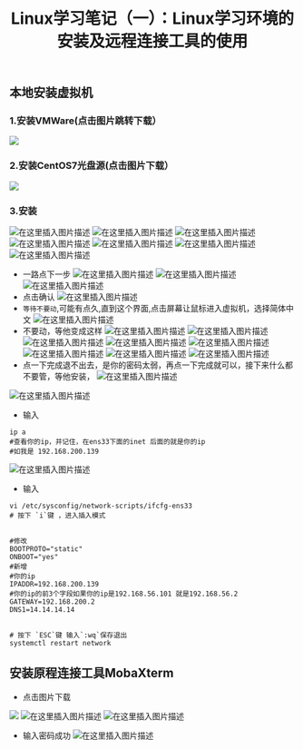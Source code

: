 ﻿---
title: Linux学习笔记（一）：Linux学习环境的安装及远程连接工具的使用
index: false
icon: laptop-code
category:
  - Linux
  - 学习笔记
---
<meta name="referrer" content="no-referrer"/>

## 本地安装虚拟机
### 1.安装VMWare(点击图片跳转下载）
<a href="https://www.vmware.com/products/desktop-hypervisor/workstation-and-fusion"><img src="https://i-blog.csdnimg.cn/direct/6ca11a67a9a042e5a913948249bef72b.png#pic_center"></a> 

### 2.安装CentOS7光盘源(点击图片下载）
<a href="https://mirrors.aliyun.com/centos/7/isos/x86_64/"><img src=https://i-blog.csdnimg.cn/direct/06779940adab4f6b8d0759a6aa0f310d.png#pic_center></a>

### 3.安装
![在这里插入图片描述](https://i-blog.csdnimg.cn/direct/2dc455b5e06c4721b8ab1613f70a8abb.png)
![在这里插入图片描述](https://i-blog.csdnimg.cn/direct/f9a4322486b940d38a0b419c5055a5ff.png)
![在这里插入图片描述](https://i-blog.csdnimg.cn/direct/b3900d9da7494543bb1df8108abf5ad4.png)
![在这里插入图片描述](https://i-blog.csdnimg.cn/direct/660ddb0a3fac4301b0d1faa6c325cafb.png)
![在这里插入图片描述](https://i-blog.csdnimg.cn/direct/f8738085e00b47a399d5e7987a831a73.png)
![在这里插入图片描述](https://i-blog.csdnimg.cn/direct/869266438ba940dca48f94e939d6f628.png)
![在这里插入图片描述](https://i-blog.csdnimg.cn/direct/ea0397047e7e4778a9dce6590e31444d.png)
- 一路点下一步
![在这里插入图片描述](https://i-blog.csdnimg.cn/direct/af5c1373e52d412ebb5164ebbe1a8cf0.png)
![在这里插入图片描述](https://i-blog.csdnimg.cn/direct/f444b42a24a54629bf189e2777633feb.png)
![在这里插入图片描述](https://i-blog.csdnimg.cn/direct/fae3fcea8ae2442480ddce0827b18cd2.png)
- 点击确认
![在这里插入图片描述](https://i-blog.csdnimg.cn/direct/b4c9d1e69e5445ceb445b7e0afc77831.png)
- `等待不要动`,可能有点久,直到这个界面,点击屏幕让鼠标进入虚拟机，选择简体中文
![在这里插入图片描述](https://i-blog.csdnimg.cn/direct/b03cd83091fb48ad9674615af006f3c1.png)
- 不要动，等他变成这样
![在这里插入图片描述](https://i-blog.csdnimg.cn/direct/f714622ce2484301930118d4f677091e.png)
![在这里插入图片描述](https://i-blog.csdnimg.cn/direct/428795dd14824eea8cc02849c3d59ca0.png)
![在这里插入图片描述](https://i-blog.csdnimg.cn/direct/99ba83ef5a93495fb0a212a403fc418c.png)
![在这里插入图片描述](https://i-blog.csdnimg.cn/direct/1945b91d085347c28cbc4c08a12422d6.png)
![在这里插入图片描述](https://i-blog.csdnimg.cn/direct/c2a9249f3b81429c9ff3d596d17c7941.png)
![在这里插入图片描述](https://i-blog.csdnimg.cn/direct/c71af50768f44870bc89ca0979b4bfea.png)
![在这里插入图片描述](https://i-blog.csdnimg.cn/direct/45806e097a6c47e38929827301caba27.png)
![在这里插入图片描述](https://i-blog.csdnimg.cn/direct/2a6f3a101abc404e93dba75e9fe112f0.png)
- 点一下完成退不出去，是你的密码太弱，再点一下完成就可以，接下来什么都不要管，等他安装，
![在这里插入图片描述](https://i-blog.csdnimg.cn/direct/84dbc04b1952412b96c2fbdf58b4adcf.png)

![在这里插入图片描述](https://i-blog.csdnimg.cn/direct/07a9263d37844c4e8eb63ebcdf07c5ab.png)


- 输入
```shell
ip a
#查看你的ip，并记住，在ens33下面的inet 后面的就是你的ip
#如我是 192.168.200.139
```
![在这里插入图片描述](https://i-blog.csdnimg.cn/direct/e01078ca0e574076a823c47d031b8552.png)

- 输入
```shell
vi /etc/sysconfig/network-scripts/ifcfg-ens33
# 按下 `i`键 ，进入插入模式


#修改
BOOTPROTO="static"
ONBOOT="yes"
#新增
#你的ip
IPADDR=192.168.200.139 
#你的ip的前3个字段如果你的ip是192.168.56.101 就是192.168.56.2
GATEWAY=192.168.200.2 
DNS1=14.14.14.14


# 按下 `ESC`键 输入`:wq`保存退出
systemctl restart network
```

## 安装原程连接工具MobaXterm
- 点击图片下载

<a href="https://mobaxterm.mobatek.net/download.html"><img src="https://i-blog.csdnimg.cn/direct/f0c332267a51407f85c4e5b824b3dd07.png#pic_center"></a>
![在这里插入图片描述](https://i-blog.csdnimg.cn/direct/0a680fd25a11465a934b6a54fa09c1d3.png)
![在这里插入图片描述](https://i-blog.csdnimg.cn/direct/b62fd88afb5d41c08f26c970bcdc7fef.png)
- 输入密码成功
![在这里插入图片描述](https://i-blog.csdnimg.cn/direct/f8b1253a735e45009fddba30d1b3b266.png)


